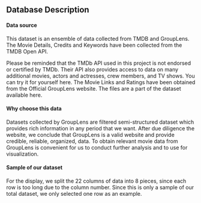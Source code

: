 ## Database Description

#### Data source
This dataset is an ensemble of data collected from TMDB and GroupLens. The Movie Details, Credits and Keywords have been collected from the TMDB Open API. 

Please be reminded that the TMDb API used in this project is not endorsed or certified by TMDb. Their API also provides access to data on many additional movies, actors and actresses, crew members, and TV shows. You can try it for yourself here. The Movie Links and Ratings have been obtained from the Official GroupLens website. The files are a part of the dataset available here.

#### Why choose this data 
Datasets collected by GroupLens are filtered semi-structured dataset which provides rich information in any period that we want. After due diligence the website, we conclude that GroupLens is a valid website and provide credible, reliable, organized, data. To obtain relevant movie data from GroupLens is convenient for us to conduct further analysis and to use for visualization. 
  
#### Sample of our dataset 
For the display,  we split the 22 columns of data into 8 pieces, since each row is too long due to the column number. Since this is only a sample of our total dataset, we only selected one row as an example. 
